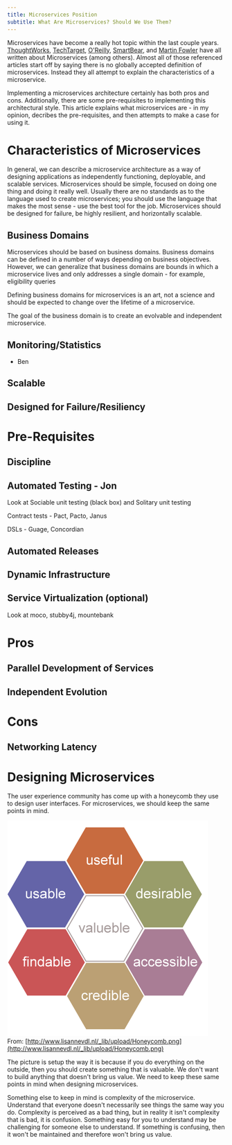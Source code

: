 ```yaml
---
title: Microservices Position
subtitle: What Are Microservices? Should We Use Them?
---
```


Microservices have become a really hot topic within the last couple years. [ThoughtWorks](https://www.thoughtworks.com/insights/blog/microservices-nutshell), [TechTarget](http://searchsoa.techtarget.com/definition/microservices), [O'Reilly](http://www.oreilly.com/programming/free/reactive-microservices-architecture.html), [SmartBear](https://smartbear.com/learn/api-design/what-are-microservices/), and [Martin Fowler](http://martinfowler.com/articles/microservices.html) have all written about Microservices (among others). Almost all of those referenced articles start off by saying there is no globally accepted definition of microservices. Instead they all attempt to explain the characteristics of a microservice. 

Implementing a microservices architecture certainly has both pros and cons. Additionally, there are some pre-requisites to implementing this architectural style. This article explains what microservices are - in my opinion, decribes the pre-requisites, and then attempts to make a case for using it.

# Characteristics of Microservices

In general, we can describe a microservice architecture as a way of designing applications as independently functioning, deployable, and scalable services. Microservices should be simple, focused on doing one thing and doing it really well. Usually there are no standards as to the language used to create microservices; you should use the language that makes the most sense - use the best tool for the job. Microservices should be designed for failure, be highly resilient, and horizontally scalable.

## Business Domains

Microservices should be based on business domains. Business domains can be defined in a number of ways depending on business objectives. However, we can generalize that business domains are bounds in which a microservice lives and only addresses a single domain - for example, eligibility queries

Defining business domains for microservices is an art, not a science and should be expected to change over the lifetime of a microservice.

The goal of the business domain is to create an evolvable and independent microservice.

## Monitoring/Statistics
 - Ben

## Scalable

## Designed for Failure/Resiliency

# Pre-Requisites

## Discipline

## Automated Testing - Jon

Look at Sociable unit testing (black box) and Solitary unit testing

Contract tests - Pact, Pacto, Janus

DSLs - Guage, Concordian

## Automated Releases

## Dynamic Infrastructure

## Service Virtualization (optional)

Look at moco, stubby4j, mountebank

# Pros

## Parallel Development of Services

## Independent Evolution

# Cons

## Networking Latency

# Designing Microservices

The user experience community has come up with a honeycomb they use to design user interfaces. For microservices, we should keep the same points in mind.

![UX Honeycomb](/img/ux-honeycomb.png)
From: [http://www.lisannevdl.nl/_lib/upload/Honeycomb.png](http://www.lisannevdl.nl/_lib/upload/Honeycomb.png)

The picture is setup the way it is because if you do everything on the outside, then you should create something that is valuable. We don't want to build anything that doesn't bring us value. We need to keep these same points in mind when designing microservices.

Something else to keep in mind is complexity of the microservice. Understand that everyone doesn't necessarily see things the same way you do. Complexity is perceived as a bad thing, but in reality it isn't complexity that is bad, it is confusion. Something easy for you to understand may be challenging for someone else to understand. If something is confusing, then it won't be maintained and therefore won't bring us value.